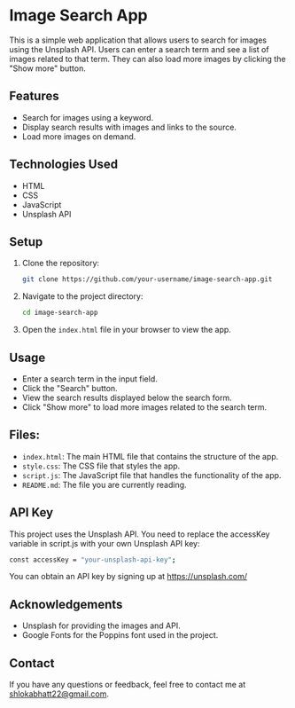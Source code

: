 # Image Search App

This is a simple web application that allows users to search for images using the Unsplash API. Users can enter a search term and see a list of images related to that term. They can also load more images by clicking the "Show more" button.

## Features

- Search for images using a keyword.
- Display search results with images and links to the source.
- Load more images on demand.

## Technologies Used

- HTML
- CSS
- JavaScript
- Unsplash API

## Setup

1. Clone the repository:

   ```sh
   git clone https://github.com/your-username/image-search-app.git
2. Navigate to the project directory:

    ```sh
    cd image-search-app
3. Open the `index.html` file in your browser to view the app.

## Usage

- Enter a search term in the input field.
- Click the "Search" button.
- View the search results displayed below the search form.
- Click "Show more" to load more images related to the search term.

## Files:

- `index.html`: The main HTML file that contains the structure of the app.
- `style.css`: The CSS file that styles the app.
- `script.js`: The JavaScript file that handles the functionality of the app.
- `README.md`: The file you are currently reading.

## API Key

This project uses the Unsplash API. You need to replace the accessKey variable in script.js with your own Unsplash API key:

```sh
const accessKey = "your-unsplash-api-key";
```
You can obtain an API key by signing up at https://unsplash.com/

## Acknowledgements

- Unsplash for providing the images and API.
- Google Fonts for the Poppins font used in the project.

## Contact

If you have any questions or feedback, feel free to contact me at shlokabhatt22@gmail.com.